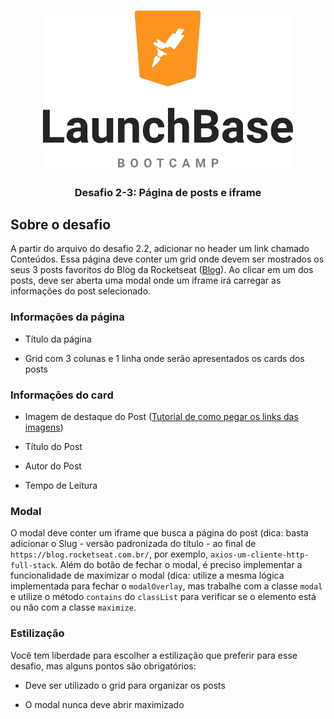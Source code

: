 <h1 align="center">
    <img alt="LaunchBase Bootcamp" src="../assets/launchbase-bootcamp-logo.png" width="400px" />
</h1>

<h3 align="center">
  Desafio 2-3: Página de posts e iframe
</h3>

## Sobre o desafio

A partir do arquivo do desafio 2.2, adicionar no header um link chamado Conteúdos. Essa página deve conter um grid onde devem ser mostrados os seus 3 posts favoritos do Blog da Rocketseat ([Blog](https://blog.rocketseat.com.br/)). Ao clicar em um dos posts, deve ser aberta uma modal onde um iframe irá carregar as informações do post selecionado.

### Informações da página

- Título da página

- Grid com 3 colunas e 1 linha onde serão apresentados os cards dos posts

### Informações do card

- Imagem de destaque do Post ([Tutorial de como pegar os links das imagens](https://youtu.be/f4aS9ZULm4A))

- Título do Post

- Autor do Post

- Tempo de Leitura

### Modal

O modal deve conter um iframe que busca a página do post (dica: basta adicionar o Slug - versão padronizada do título - ao final de `https://blog.rocketseat.com.br/`, por exemplo, `axios-um-cliente-http-full-stack`. Além do botão de fechar o modal, é preciso implementar a funcionalidade de maximizar o modal (dica: utilize a mesma lógica implementada para fechar o `modalOverlay`, mas trabalhe com a classe `modal` e utilize o método `contains` do `classList` para verificar se o elemento está ou não com a classe `maximize`.

### Estilização

Você tem liberdade para escolher a estilização que preferir para esse desafio, mas alguns pontos são obrigatórios:

- Deve ser utilizado o grid para organizar os posts

- O modal nunca deve abrir maximizado